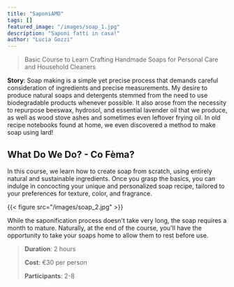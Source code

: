 ```yaml
---
title: "SaponiAMO"
tags: []
featured_image: "/images/soap_1.jpg"
description: "Saponi fatti in casa!"
author: "Lucia Gozzi"
---
```


> Basic Course to Learn Crafting Handmade Soaps for Personal Care and Household
> Cleaners

**Story**: Soap making is a simple yet precise process that demands careful
consideration of ingredients and precise measurements. My desire to produce natural
soaps and detergents stemmed from the need to use biodegradable products whenever
possible. It also arose from the necessity to repurpose beeswax, hydrosol, and
essential lavender oil that we produce, as well as wood stove ashes and sometimes
even leftover frying oil. In old recipe notebooks found at home, we even discovered
a method to make soap using lard!

## What Do We Do? - Co Fèma?

In this course, we learn how to create soap from scratch, using entirely natural
and sustainable ingredients. Once you grasp the basics, you can indulge in concocting
your unique and personalized soap recipe, tailored to your preferences for
texture, color, and fragrance.

{{< figure src="/images/soap_2.jpg" >}}

While the saponification process doesn't take very long, the soap requires a month
to mature. Naturally, at the end of the course, you'll have the opportunity to
take your soaps home to allow them to rest before use.

> **Duration**: 2 hours
>
> **Cost**: €30 per person
>
> **Participants**: 2-8
